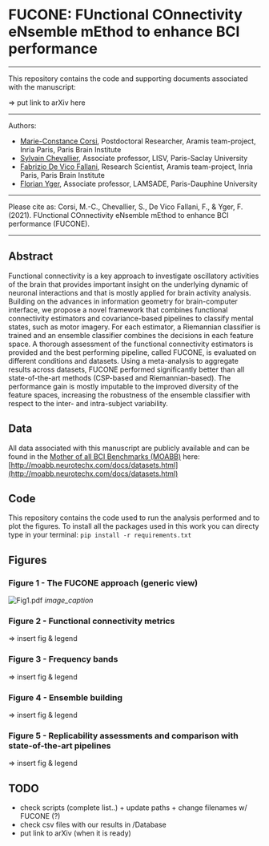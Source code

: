 # FUCONE: FUnctional COnnectivity eNsemble mEthod to enhance BCI performance
---
This repository contains the code and supporting documents associated with the manuscript:

=> put link to arXiv here

---
Authors:
* [Marie-Constance Corsi](https://marieconstance-corsi.netlify.app), Postdoctoral Researcher, Aramis team-project, Inria Paris, Paris Brain Institute
* [Sylvain Chevallier](https://sylvchev.github.io), Associate professor, LISV, Paris-Saclay University
* [Fabrizio De Vico Fallani](https://sites.google.com/site/devicofallanifabrizio/), Research Scientist, Aramis team-project, Inria Paris, Paris Brain Institute
* [Florian Yger](http://www.yger.fr), Associate professor, LAMSADE, Paris-Dauphine University

---
Please cite as:
Corsi, M.-C., Chevallier, S., De Vico Fallani, F., & Yger, F. (2021). FUnctional COnnectivity eNsemble mEthod to enhance BCI performance (FUCONE). 

---


## Abstract
Functional connectivity is a key approach to investigate oscillatory activities of the brain that provides important insight on the underlying dynamic of neuronal interactions and that is mostly applied for brain activity analysis. Building on the advances in information geometry for brain-computer interface, we propose a novel framework that combines functional connectivity estimators and covariance-based pipelines to classify mental states, such as motor imagery. For each estimator, a Riemannian classifier is trained and an ensemble classifier combines the decisions in each feature space. A thorough assessment of the functional connectivity estimators is provided and the best performing pipeline, called FUCONE, is evaluated on different conditions and datasets. Using a meta-analysis to aggregate results across datasets, FUCONE performed significantly better than all state-of-the-art methods (CSP-based and Riemannian-based). The performance gain is mostly imputable to the improved diversity of the feature spaces, increasing the robustness of the ensemble classifier with respect to the inter- and intra-subject variability.



## Data
All data associated with this manuscript are publicly available and can be found in the [Mother of all BCI Benchmarks (MOABB)](http://moabb.neurotechx.com/docs/index.html) here:
[http://moabb.neurotechx.com/docs/datasets.html](http://moabb.neurotechx.com/docs/datasets.html)



## Code
This repository contains the code used to run the analysis performed and to plot the figures.
To install all the packages used in this work you can directy type in your terminal:
`pip install -r requirements.txt`



## Figures

### Figure 1 - The FUCONE approach (generic view)
![Fig1.pdf](FUCONE/Figures_paper)
*image_caption*

### Figure 2 - Functional connectivity metrics
=> insert fig & legend

### Figure 3 - Frequency bands
=> insert fig & legend

### Figure 4 - Ensemble building
=> insert fig & legend

### Figure 5 - Replicability assessments and comparison with state-of-the-art pipelines
=> insert fig & legend


## TODO
- check scripts (complete list..) + update paths + change filenames w/ FUCONE (?)
- check csv files with our results in /Database
- put link to arXiv (when it is ready)
